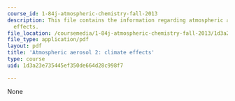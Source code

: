 ```yaml
---
course_id: 1-84j-atmospheric-chemistry-fall-2013
description: This file contains the information regarding atmospheric aerosol 2-climate
  effects.
file_location: /coursemedia/1-84j-atmospheric-chemistry-fall-2013/1d3a23e735445ef350de664d28c998f7_MIT1_84JF13_Lec18_aroslWatr.pdf
file_type: application/pdf
layout: pdf
title: 'Atmospheric aerosol 2: climate effects'
type: course
uid: 1d3a23e735445ef350de664d28c998f7

---
```

None